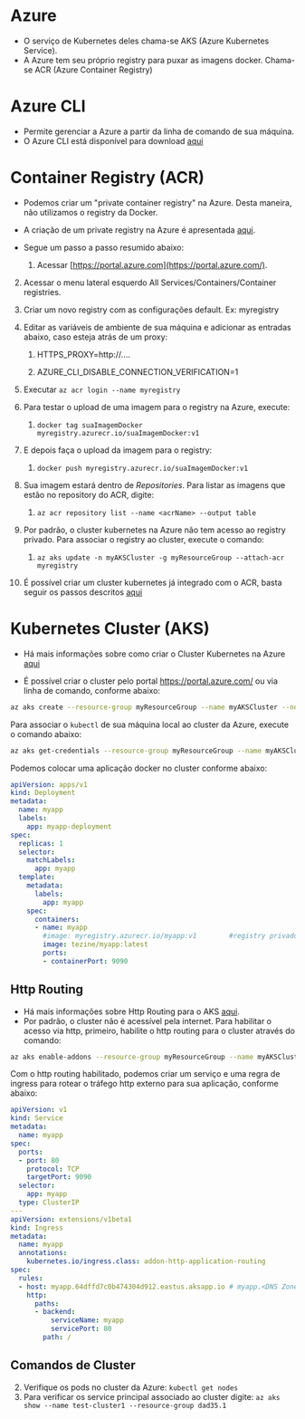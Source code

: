 # Azure
* O serviço de Kubernetes deles chama-se AKS (Azure Kubernetes Service). 
* A Azure tem seu próprio registry para puxar as imagens docker. Chama-se ACR (Azure Container Registry)

# Azure CLI

* Permite gerenciar a Azure a partir da linha de comando de sua máquina. 
* O Azure CLI está disponível para download [aqui](https://docs.microsoft.com/pt-br/cli/azure/install-azure-cli?view=azure-cli-latest)

# Container Registry (ACR)

* Podemos criar um "private container registry" na Azure. Desta maneira, não utilizamos o registry da Docker. 

* A criação de um private registry na Azure é apresentada [aqui](https://docs.microsoft.com/pt-br/azure/container-registry/container-registry-get-started-portal).

* Segue um passo a passo resumido abaixo:

  1. Acessar  [https://portal.azure.com](https://portal.azure.com/).
2. Acessar o menu lateral esquerdo All Services/Containers/Container registries. 
  3. Criar um novo registry com as configurações default. Ex: myregistry
4. Editar as variáveis de ambiente de sua máquina e adicionar as entradas abaixo, caso esteja atrás de um proxy:
  
   1. HTTPS_PROXY=http://....
   
   2. AZURE_CLI_DISABLE_CONNECTION_VERIFICATION=1
  5. Executar `az acr login --name myregistry`
6. Para testar o upload de uma imagem para o registry na Azure, execute: 
     1. `docker tag suaImagemDocker myregistry.azurecr.io/suaImagemDocker:v1`
  7. E depois faça o upload da imagem para o registry: 
     1. `docker push myregistry.azurecr.io/suaImagemDocker:v1` 
  8. Sua imagem estará dentro de <i>Repositories</i>. Para listar as imagens que estão no repository do ACR, digite: 
     1. `az acr repository list --name <acrName> --output table`
  9. Por padrão, o cluster kubernetes na Azure não tem acesso ao registry privado. Para associar o registry ao cluster, execute o comando:
     1. `az aks update -n myAKSCluster -g myResourceGroup --attach-acr myregistry` 
  10. É possível criar um cluster kubernetes já integrado com o ACR, basta seguir os passos descritos [aqui](https://docs.microsoft.com/bs-latn-ba/azure/aks/cluster-container-registry-integration)

# Kubernetes Cluster (AKS)

* Há mais informações sobre como criar o Cluster Kubernetes na Azure [aqui](https://docs.microsoft.com/pt-br/azure/aks/kubernetes-walkthrough-portal) 

* É possível criar o cluster pelo portal https://portal.azure.com/ ou via linha de comando, conforme abaixo: 

```bash
az aks create --resource-group myResourceGroup --name myAKSCluster --node-count 1 --enable-addons monitoring --attach-acr myregistry --node-vm-size B2s
```

Para associar o `kubectl` de sua máquina local ao cluster da Azure, execute o comando abaixo: 

```bash
az aks get-credentials --resource-group myResourceGroup --name myAKSCluster
```

Podemos colocar uma aplicação docker no cluster conforme abaixo:

```yaml
apiVersion: apps/v1
kind: Deployment
metadata:
  name: myapp
  labels:
    app: myapp-deployment
spec:
  replicas: 1
  selector:
    matchLabels:
      app: myapp
  template:
    metadata:
      labels:
        app: myapp
    spec:
      containers:
      - name: myapp
        #image: myregistry.azurecr.io/myapp:v1        #registry privado na Azure
        image: tezine/myapp:latest
        ports:
        - containerPort: 9090
```

## Http Routing

* Há mais informações sobre Http Routing para o AKS [aqui](https://docs.microsoft.com/en-us/azure/aks/http-application-routing).
* Por padrão, o cluster não é acessível pela internet. Para habilitar o acesso via http, primeiro, habilite o http routing para o cluster através do comando: 

```bash
az aks enable-addons --resource-group myResourceGroup --name myAKSCluster --addons http_application_routing
```

Com o http routing habilitado, podemos criar um serviço e uma regra de ingress para rotear o tráfego http externo para sua aplicação, conforme abaixo: 

```yaml
apiVersion: v1
kind: Service
metadata:
  name: myapp
spec:
  ports:
  - port: 80
    protocol: TCP
    targetPort: 9090
  selector:
    app: myapp
  type: ClusterIP
---
apiVersion: extensions/v1beta1
kind: Ingress
metadata:
  name: myapp
  annotations:
    kubernetes.io/ingress.class: addon-http-application-routing
spec:
  rules:
  - host: myapp.64dffd7c0b474304d912.eastus.aksapp.io # myapp.<DNS Zone>
    http:
      paths:
      - backend:
          serviceName: myapp
          servicePort: 80
        path: /
```



## Comandos de Cluster

2. Verifique os pods no cluster da Azure: `kubectl get nodes`
3. Para verificar os service principal associado ao cluster digite: `az aks show --name test-cluster1 --resource-group dad35.1`

